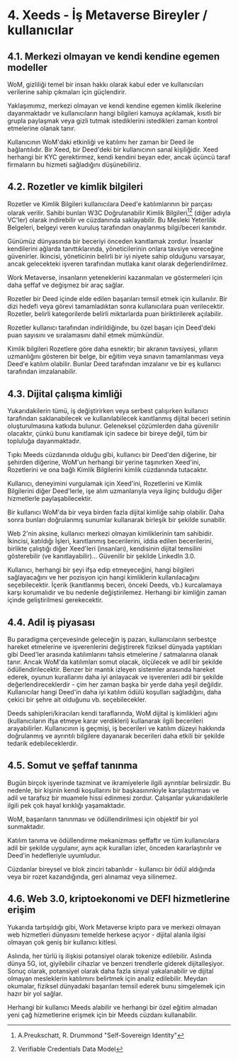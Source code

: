 # 4. Xeeds - İş Metaverse Bireyler / kullanıcılar

## 4.1. Merkezi olmayan ve kendi kendine egemen modeller

WoM, gizliliği temel bir insan hakkı olarak kabul eder ve kullanıcıları verilerine sahip çıkmaları için güçlendirir.

Yaklaşımımız, merkezi olmayan ve kendi kendine egemen kimlik ilkelerine dayanmaktadır ve kullanıcıların hangi bilgileri kamuya açıklamak, kısıtlı bir grupla paylaşmak veya gizli tutmak istediklerini istedikleri zaman kontrol etmelerine olanak tanır.

Kullanıcının WoM'daki etkinliği ve katılımı her zaman bir Deed ile bağlantılıdır. Bir Xeed, bir Deed'deki bir kullanıcının sanal kişiliğidir. Xeed herhangi bir KYC gerektirmez, kendi kendini beyan eder, ancak üçüncü taraf firmaların bu hizmeti sağladığını düşünebiliriz.

## 4.2. Rozetler ve kimlik bilgileri

Rozetler ve Kimlik Bilgileri kullanıcılara Deed'e katılımlarının bir parçası olarak verilir. Sahibi bunları W3C Doğrulanabilir Kimlik Bilgileri[^7][^8] (diğer adıyla VC'ler) olarak indirebilir ve cüzdanında saklayabilir. Bu Mesleki Yeterlilik Belgeleri, belgeyi veren kuruluş tarafından onaylanmış bilgi/beceri kanıtıdır.

Günümüz dünyasında bir beceriyi önceden kanıtlamak zordur. İnsanlar kendilerini ağlarda tanıttıklarında, yöneticilerinin onlara tavsiye vereceğine güvenirler. İkincisi, yöneticinin belirli bir iyi niyete sahip olduğunu varsayar, ancak gelecekteki işveren tarafından mutlaka kanıt olarak değerlendirilmez.

Work Metaverse, insanların yeteneklerini kazanmaları ve göstermeleri için daha şeffaf ve değişmez bir araç sağlar.

Rozetler bir Deed içinde elde edilen başarıları temsil etmek için kullanılır. Bir dizi hedefi veya görevi tamamladıktan sonra kullanıcılara puan verilecektir. Rozetler, belirli kategorilerde belirli miktarlarda puan biriktirilerek açılabilir.

Rozetler kullanıcı tarafından indirildiğinde, bu özel başarı için Deed'deki puan sayısını ve sıralamasını dahil etmek mümkündür.

Kimlik bilgileri Rozetlere göre daha esnektir; bir akranın tavsiyesi, yılların uzmanlığını gösteren bir belge, bir eğitim veya sınavın tamamlanması veya Deed'e katılım olabilir. Bunlar Deed tarafından imzalanır ve bir eş kullanıcı tarafından imzalanabilir.

## 4.3. Dijital çalışma kimliği

Yukarıdakilerin tümü, iş değiştirirken veya serbest çalışırken kullanıcı tarafından saklanabilecek ve kullanılabilecek kanıtlanmış dijital beceri setinin oluşturulmasına katkıda bulunur. Geleneksel çözümlerden daha güvenilir olacaktır, çünkü bunu kanıtlamak için sadece bir bireye değil, tüm bir topluluğa dayanmaktadır.

Tıpkı Meeds cüzdanında olduğu gibi, kullanıcı bir Deed'den diğerine, bir şehirden diğerine, WoM'un herhangi bir yerine taşınırken Xeed'ini, Rozetlerini ve ona bağlı Kimlik Bilgilerini kimlik cüzdanında tutacaktır.

Kullanıcı, deneyimini vurgulamak için Xeed'ini, Rozetlerini ve Kimlik Bilgilerini diğer Deed'lerle, işe alım uzmanlarıyla veya ilginç bulduğu diğer hizmetlerle paylaşabilecektir.

Bir kullanıcı WoM'da bir veya birden fazla dijital kimliğe sahip olabilir. Daha sonra bunları doğrulanmış sunumlar kullanarak birleşik bir şekilde sunabilir.

Web 2'nin aksine, kullanıcı merkezi olmayan kimliklerinin tam sahibidir. İkincisi, katıldığı İşleri, kanıtlanmış becerilerini, iddia edilen becerilerini, birlikte çalıştığı diğer Xeed'leri (insanları), kendisinin dijital temsilini gösterebilir (ve kanıtlayabilir)... Güvenilir bir şekilde LinkedIn 3.0.

Kullanıcı, herhangi bir şeyi ifşa edip etmeyeceğini, hangi bilgileri sağlayacağını ve her pozisyon için hangi kimliklerin kullanılacağını seçebilecektir. İçerik (kanıtlanmış beceri, önceki Deeds, vb.) kurcalamaya karşı korumalıdır ve bu nedenle değiştirilemez. Herhangi bir kimliğin zaman içinde geliştirilmesi gerekecektir.

## 4.4. Adil iş piyasası

Bu paradigma çerçevesinde geleceğin iş pazarı, kullanıcıların serbestçe hareket etmelerine ve işverenlerini değiştirerek fiziksel dünyada yaptıkları gibi Deed'ler arasında katılımlarını tahsis etmelerine / satmalarına olanak tanır. Ancak WoM'da katılımları somut olacak, ölçülecek ve adil bir şekilde ödüllendirilecektir. Benzer bir mantık izleyen sistemler arasında hareket ederek, oyunun kurallarını daha iyi anlayacak ve işverenleri adil bir şekilde değerlendireceklerdir - çim her zaman başka bir yerde daha yeşil değildir. Kullanıcılar hangi Deed'in daha iyi katılım ödülü koşulları sağladığını, daha çekici bir şehre ait olduğunu vb. seçebilecekler.

Deeds sahipleri/kiracıları kendi taraflarında, WoM dijital iş kimlikleri ağını (kullanıcıların ifşa etmeye karar verdikleri) kullanarak ilgili becerileri arayabilirler. Kullanıcının iş geçmişi, iş becerileri ve katılım düzeyi hakkında doğrulanmış ve ayrıntılı bilgilere dayanarak becerileri daha etkili bir şekilde tedarik edebileceklerdir.

## 4.5. Somut ve şeffaf tanınma

Bugün birçok işyerinde tazminat ve ikramiyelerle ilgili ayrıntılar belirsizdir. Bu nedenle, bir kişinin kendi koşullarını bir başkasınınkiyle karşılaştırması ve adil ve tarafsız bir muamele hissi edinmesi zordur. Çalışanlar yukarıdakilerle ilgili pek çok hayal kırıklığı yaşamaktadır.

WoM, başarıların tanınması ve ödüllendirilmesi için objektif bir yol sunmaktadır.

Katılım tanıma ve ödüllendirme mekanizması şeffaftır ve tüm kullanıcılara adil bir şekilde uygulanır, aynı açık kuralları izler, önceden kararlaştırılır ve Deed'in hedefleriyle uyumludur.

Cüzdanlar bireysel ve blok zinciri tabanlıdır - kullanıcı bir ödül aldığında veya bir rozet kazandığında, geri alınamaz veya silinemez.

## 4.6. Web 3.0, kriptoekonomi ve DEFI hizmetlerine erişim

Yukarıda tartışıldığı gibi, Work Metaverse kripto para ve merkezi olmayan web hizmetleri dünyasını temelde herkese açıyor - dijital alanla ilgisi olmayan çok geniş bir kullanıcı kitlesi.

Aslında, her türlü iş ilişkisi potansiyel olarak tokenize edilebilir. Aslında dünya 5G, iot, giyilebilir cihazlar ve benzeri trendlerle giderek dijitalleşiyor. Sonuç olarak, potansiyel olarak daha fazla sinyal yakalanabilir ve dijital olmayan mesleklerin katılımını belirtmek için analiz edilebilir. Meydan okumalar, fiziksel dünyadaki başarıları temsil ederek bunu simgelemek için hazır bir yol sağlar.

Herhangi bir kullanıcı Meeds alabilir ve herhangi bir özel eğitim almadan yeni çağ hizmetlerine erişmek için bir Meeds cüzdanı kullanabilir.

[^7]: A.Preukschatt, R. Drummond "Self-Sovereign Identity"
[^8]: Verifiable Credentials Data Model
